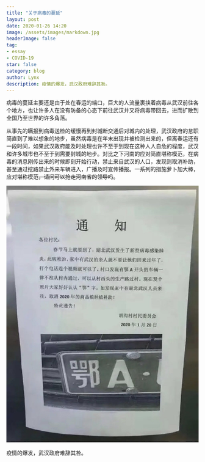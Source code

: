 ```yaml
---
title: "关于病毒的蔓延"
layout: post
date: 2020-01-26 14:20
image: /assets/images/markdown.jpg
headerImage: false
tag:
- essay
- COVID-19
star: false
category: blog
author: Lynx
description: 疫情的爆发，武汉政府难辞其咎。
---
```




病毒的蔓延主要还是由于处在春运的端口，巨大的人流量裹挟着病毒从武汉前往各个地方，也让许多人在没有防备的心态下前往武汉并又将病毒带回去，进而扩散到全国乃至世界的许多角落。

从事先的瞒报到病毒送检的缓慢再到封城断交通后对城内的处理，武汉政府的怠职简直到了难以想象的地步，虽然病毒是在年末出现并被检测出来的，但离春运还有一段时间，如果武汉政府能及时处理也许不至于到现在这种人人自危的程度，武汉和许多城市也不至于到需要封城的地步。对比之下河南的应对简直堪称模范，在病毒的消息刚传出来的时候即刻开始行动，禁止来自武汉的人口，发现则取消补助，甚至通过挖路禁止外来车辆进入，广播及时宣传播报。一系列的措施萝卜加大棒，应对堪称模范~~，请问可以抢走河南省的领导吗~~。

![河南应对](/assets/images/pic/20200126HeNan.JPG)

疫情的爆发，武汉政府难辞其咎。